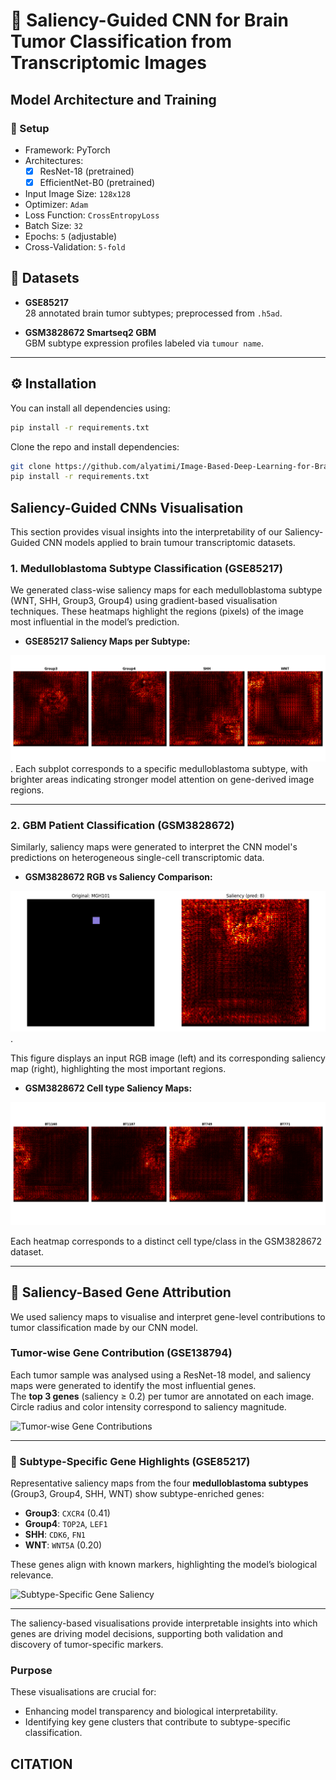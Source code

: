 # 🧠 Saliency-Guided CNN for Brain Tumor Classification from Transcriptomic Images

##  Model Architecture and Training

### 🔧 Setup
- Framework: PyTorch
- Architectures:
  - [x] ResNet-18 (pretrained)
  - [x] EfficientNet-B0 (pretrained)
- Input Image Size: `128x128`
- Optimizer: `Adam`
- Loss Function: `CrossEntropyLoss`
- Batch Size: `32`
- Epochs: `5` (adjustable)
- Cross-Validation: `5-fold`


## 🧬 Datasets

- **GSE85217**  
  28 annotated brain tumor subtypes; preprocessed from `.h5ad`.

- **GSM3828672 Smartseq2 GBM**  
  GBM subtype expression profiles labeled via `tumour name`.

---

## ⚙️ Installation

You can install all dependencies using:
```bash
pip install -r requirements.txt
```

Clone the repo and install dependencies:

```bash
git clone https://github.com/alyatimi/Image-Based-Deep-Learning-for-Brain-Tumour-Transcriptomics.git
pip install -r requirements.txt
```
## Saliency-Guided CNNs Visualisation

This section provides visual insights into the interpretability of our Saliency-Guided CNN models applied to brain tumour transcriptomic datasets.

### 1. Medulloblastoma Subtype Classification (GSE85217)

We generated class-wise saliency maps for each medulloblastoma subtype (WNT, SHH, Group3, Group4) using gradient-based visualisation techniques. These heatmaps highlight the regions (pixels) of the image most influential in the model’s prediction.

- **GSE85217 Saliency Maps per Subtype:**

![GSE85217 Saliency Maps](Figure/Figure_generate_saliencyGSE85217.png).
Each subplot corresponds to a specific medulloblastoma subtype, with brighter areas indicating stronger model attention on gene-derived image regions.

---

### 2. GBM Patient Classification (GSM3828672)

Similarly, saliency maps were generated to interpret the CNN model's predictions on heterogeneous single-cell transcriptomic data.

- **GSM3828672 RGB vs Saliency Comparison:**

![RGB vs Saliency - GSM3828672](Figure/RGBimag_pixelvsSaliency_GSM3828672.png).

This figure displays an input RGB image (left) and its corresponding saliency map (right), highlighting the most important regions.

- **GSM3828672 Cell type Saliency Maps:**

![Saliency GSM3828672](Figure/Figure_Saliency_GSM3828672.png)

Each heatmap corresponds to a distinct cell type/class in the GSM3828672 dataset.

---
## 🔬 Saliency-Based Gene Attribution

We used saliency maps to visualise and interpret gene-level contributions to tumor classification made by our CNN model.

###  Tumor-wise Gene Contribution (GSE138794)

Each tumor sample was analysed using a ResNet-18 model, and saliency maps were generated to identify the most influential genes.  
The **top 3 genes** (saliency ≥ 0.2) per tumor are annotated on each image.  
Circle radius and color intensity correspond to saliency magnitude.

![Tumor-wise Gene Contributions](annotated_saliency_GSM3828672/Figure_6.png)

---

### 🧬 Subtype-Specific Gene Highlights (GSE85217)

Representative saliency maps from the four **medulloblastoma subtypes** (Group3, Group4, SHH, WNT) show subtype-enriched genes:

- **Group3**: `CXCR4` (0.41)  
- **Group4**: `TOP2A`, `LEF1`  
- **SHH**: `CDK6`, `FN1`  
- **WNT**: `WNT5A` (0.20)

These genes align with known markers, highlighting the model’s biological relevance.

![Subtype-Specific Gene Saliency](annotated_saliency_GSM3828672/Saliency_maps_highlighting_high-impact_genes_across_each_tumor_subtypes_(Group3,Group4,SHH,WNT)GSE85217.png)

---

The saliency-based visualisations provide interpretable insights into which genes are driving model decisions, supporting both validation and discovery of tumor-specific markers.

### Purpose

These visualisations are crucial for:
- Enhancing model transparency and biological interpretability.
- Identifying key gene clusters that contribute to subtype-specific classification.


## CITATION 
